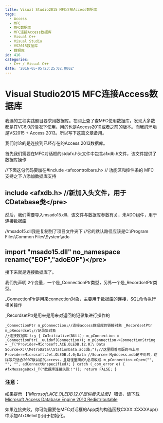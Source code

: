 ```yaml
---
title: Visual Studio2015 MFC连接Access数据库
tags:
  - Access
  - MFC
  - MFC数据库
  - MFC连接Access数据库
  - Visual C++
  - Visual Studio
  - VS2015数据库
  - 数据库
id: 416
categories:
  - C++ / Visual C++
date: '2016-05-05T23:25:02.000Z'
---
```


# Visual Studio2015 MFC连接Access数据库

我选的工程实践题目要求用数据库。在网上查了查MFC使用数据库，发现大多数都是在VC6.0的情况下使用，用的也是Access2010或者之前的版本。而我的环境是VS2015 + Access 2013。所以写下这篇文章备用。

我们讨论的是连接到已经存在的Access 2013数据库。

首先我们需要在MFC对话框的stdafx.h头文件中包含afxdb.h文件，该文件提供了数据库操作

//下面这句代码要加在\#include &lt;afxcontrolbars.h&gt; // 功能区和控件条的 MFC 支持之下 //添加数据库支持

## include &lt;afxdb.h&gt; //新加入头文件，用于CDatabase类&lt;/pre&gt;

然后，我们需要导入msado15.dll，该文件与数据库参数有关，未ADO组件，用于连接数据库

//msado15.dll我是复制到了项目文件夹下 //它的默认路径应该是C:\Program Files\Common Files\System\ado

## import "msado15.dll"  no\_namespace  rename\("EOF","adoEOF"\)&lt;/pre&gt;

接下来就是连接数据库了。

我们先声明 2个变量，一个是\_ConnectionPtr类型，另外一个是\_RecordsetPtr类型。

\_ConnectionPtr是用来connection对象，主要用于数据库的连接，SQL命令执行相关操作

\_RecordsetPtr是用来是用来对返回的记录集进行操作的

```
_ConnectionPtr m_pConnection;//连接access数据库的链接对象 _RecordsetPtr m_pRecordset;//记录集对象
//连接数据库 try { CoInitialize(NULL); m_pConnection = _ConnectionPtr(__uuidof(Connection)); m_pConnection->ConnectionString = _T("Provider=Microsoft.ACE.OLEDB.12.0;\ Data Source=X:\\MetroData\\StationData.accdb;");//这里照着老版的书上写Provider=Microsoft.Jet.OLEDB.4.0;Data //Source= MyAccess.mdb是不对的，这样写只适合2007版以前的access，且路径里面的\必须改成 m_pConnection->Open("", "", "", adConnectUnspecified); } catch (_com_error e) { AfxMessageBox(_T("数据库连接失败！")); return FALSE; }
```

### **注意：**

如果提示 【_'Microsoft.ACE.OLEDB.12.0'提供者未注册】_ 错误，请[下载Microsoft Access Database Engine 2010 Redistributable](https://www.microsoft.com/en-us/download/details.aspx?id=13255)

如果连接失败，你可能需要在MFC对话框的App类的构造函数CXXX::CXXXApp\(\)中添加AfxOleInit\(\);用于初始化。

